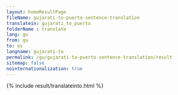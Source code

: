 ```yaml
---
layout: homeResultPage
fileName: gujarati-to-puerto-sentence-translation
translatein: gujarati_to_puerto
folderName : translate
lang: gu
from: gu
to: es
langname: gujarati-to
permalink: /gu/gujarati-to-puerto-sentence-translation/result
sitemap: false
nointernationalization: true
---
```

{% include result/translateinto.html %}

<script src="/js/result/translation.js" data-foldername="{{page.folderName}}" data-lang="{{page.lang}}"></script>
